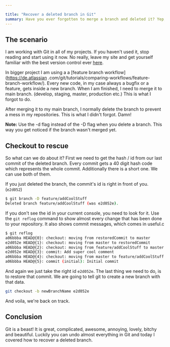 ```yaml
---

title: "Recover a deleted branch in Git"
summary: Have you ever forgotten to merge a branch and deleted it? Yep, I did it. But don't panic, fortunately there is an easy way to recover that data.
---
```


## The scenario
I am working with Git in all of my projects. If you haven't used it, stop reading and start using it now. No really, 
leave my site and get yourself familiar with the best version control ever
[here](https://www.atlassian.com/git/tutorials/setting-up-a-repository).

In bigger project I am using a a [feature branch workflow](https://de.atlassian
.com/git/tutorials/comparing-workflows/feature-branch-workflow/). Every new code, in my case always a bugfix or a 
    feature, gets inside a new branch. When I am finished, I need to merge it to main branch. (develop, staging, master,
     production etc.) This is what I forgot to do.
     
 After merging it to my main branch, I normally delete the branch to prevent a mess in my repositories. This is what I 
    didn't forgot. Damn!
    
<div class="blognote"><strong>Note:</strong> Use the -d flag instead of the -D flag when you delete a branch. This 
    way you get noticed if the branch wasn't merged yet.</div>

## Checkout to rescue

So what can we do about it? First we need to get the hash / id from our last commit of the deleted branch. Every commit 
gets a 40 digit hash code which represents the whole commit. Additionally there is a short one. We can use 
both of them.

If you just deleted the branch, the commit's id is right in front of you. (`e2d052`)

```bash
$ git branch -D feature/addCoolStuff 
Deleted branch feature/addCoolStuff (was e2d052e).
```

If you don't see the id in your current console, you need to look for it. Use the `git reflog` command to show almost 
every change that has been done to your repository. It also shows commit messages, which comes in useful.c

```bash
$ git reflog
a06bbba HEAD@{0}: checkout: moving from restoredCommit to master
e2d052e HEAD@{1}: checkout: moving from master to restoredCommit
a06bbba HEAD@{2}: checkout: moving from feature/addCoolStuff to master
e2d052e HEAD@{3}: commit: Add super cool comment
a06bbba HEAD@{4}: checkout: moving from master to feature/addCoolStuff
a06bbba HEAD@{5}: commit (initial): Initial commit
```

And again we just take the right id `e2d052e`. The last thing we need to do, is to restore that commit. We are going to 
tell git to create a new branch with that data.

```bash
git checkout -b newBranchName e2d052e
```

And voila, we're back on track.
  
## Conclusion

Git is a beast! It is great, complicated, awesome, annoying, lovely, bitchy and beautiful. Luckily you can undo almost 
everything in Git and today I covered how to recover a deleted branch.
    
